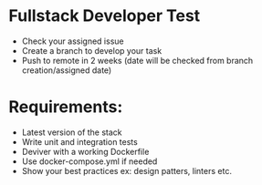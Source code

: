 # Fullstack Developer Test

- Check your assigned issue
- Create a branch to develop your task
- Push to remote in 2 weeks (date will be checked from branch creation/assigned date)

# Requirements:
- Latest version of the stack
- Write unit and integration tests 
- Deviver with a working Dockerfile
- Use docker-compose.yml if needed
- Show your best practices ex: design patters, linters etc.
